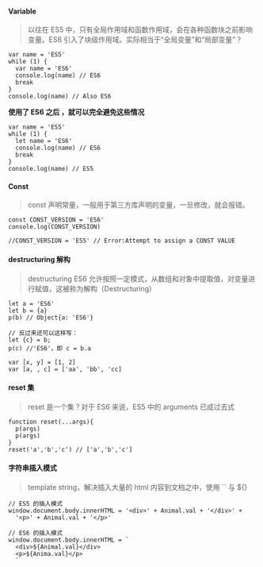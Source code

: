 #### Variable
> 以往在 ES5 中，只有全局作用域和函数作用域，会在各种函数块之前影响变量。ES6 引入了块级作用域。实际相当于“全局变量”和“局部变量”？
```
var name = 'ES5'
while (1) {
  var name = 'ES6'
  console.log(name) // ES6
  break
}
console.log(name) // Also ES6
```

**使用了 ES6 之后 ，就可以完全避免这些情况**
```
var name = 'ES5'
while (1) {
  let name = 'ES6'
  console.log(name) // ES6
  break
}
console.log(name) // ES5
```

#### Const
> const 声明常量，一般用于第三方库声明的变量，一旦修改，就会报错。
```
const CONST_VERSION = 'ES6'
console.log(CONST_VERSION)

//CONST_VERSION = 'ES5' // Error:Attempt to assign a CONST VALUE
```

#### destructuring 解构
> destructuring ES6 允许按照一定模式，从数组和对象中提取值，对变量进行赋值，这被称为解构（Destructuring）
```
let a = 'ES6'
let b = {a}
p(b) // Object{a: 'ES6'}

// 反过来还可以这样写：
let {c} = b;
p(c) //'ES6'，即 c = b.a

var [x, y] = [1, 2]
var [a, , c] = ['aa', 'bb', 'cc]

```

#### reset 集
> reset 是一个集？对于 ES6 来说，ES5 中的 arguments 已成过去式
```
function reset(...args){
  p(args)
  p(args)
}
reset('a','b','c') // ['a','b','c']
```

#### 字符串插入模式
> template string，解决插入大量的 html 内容到文档之中，使用 `` 与 ${}
```
// ES5 的插入模式
window.document.body.innerHTML = '<div>' + Animal.val + '</div>' +
  '<p>' + Animal.val + '</p>'

// ES6 的插入模式
window.document.body.innerHTML = `
  <div>${Animal.val}</div>
  <p>${Anima.val}</p>
  `
```
